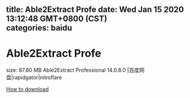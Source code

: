 
title: Able2Extract Profe
date: Wed Jan 15 2020 13:12:48 GMT+0800 (CST)    
categories: baidu
---

# Able2Extract Profe
size: 87.80 MB
 Able2Extract Professional 14.0.8.0 |百度网盘|rapidgator|nitroflare
 

[How to download](https://bpcam.bemobtrk.com/go/2ceec3aa-1ca2-46d6-b9ff-aaa5c184517c?jno=528)
